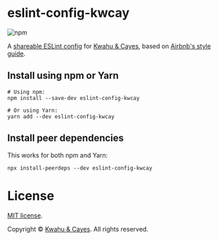 # eslint-config-kwcay

![npm](https://img.shields.io/npm/v/eslint-config-kwcay)

A [shareable ESLint config](http://eslint.org/docs/developer-guide/shareable-configs) for [Kwahu & Cayes](https://kwcay.co), based on [Airbnb's style guide](https://github.com/airbnb/javascript).

## Install using npm or Yarn

```shell
# Using npm:
npm install --save-dev eslint-config-kwcay

# Or using Yarn:
yarn add --dev eslint-config-kwcay
```

## Install peer dependencies

This works for both npm and Yarn:

```shell
npx install-peerdeps --dev eslint-config-kwcay
```

# License

[MIT license](LICENSE).

Copyright © [Kwahu & Cayes](https://kwcay.co). All rights reserved.
